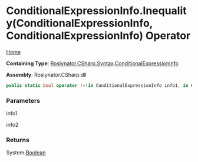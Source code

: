 # ConditionalExpressionInfo\.Inequality\(ConditionalExpressionInfo, ConditionalExpressionInfo\) Operator

[Home](../../../../../README.md)

**Containing Type**: [Roslynator.CSharp.Syntax](../../README.md)\.[ConditionalExpressionInfo](../README.md)

**Assembly**: Roslynator\.CSharp\.dll

```csharp
public static bool operator !=(in ConditionalExpressionInfo info1, in ConditionalExpressionInfo info2)
```

### Parameters

info1



info2



### Returns

System\.[Boolean](https://docs.microsoft.com/en-us/dotnet/api/system.boolean)

